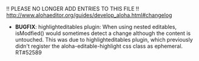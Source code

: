 
 !! PLEASE NO LONGER ADD ENTRIES TO THIS FILE !!
http://www.alohaeditor.org/guides/develop_aloha.html#changelog

- **BUGFIX**: highlighteditables plugin: When using nested editables, isModfied()
              would sometimes detect a change although the content is untouched.
              This was due to highlighteditables plugin, which previously didn't
              register the aloha-editable-highlight css class as ephemeral.
              RT#52589
